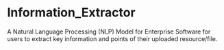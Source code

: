 # Information_Extractor
A Natural Language Processing (NLP) Model for Enterprise Software for users to extract key information and points of their uploaded resource/file.
